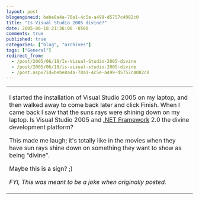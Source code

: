 ```yaml
---
layout: post
blogengineid: bebe8a4a-70a1-4c5e-a499-d5757c4082c0
title: "Is Visual Studio 2005 divine?"
date: 2005-06-18 21:36:00 -0500
comments: true
published: true
categories: ["blog", "archives"]
tags: ["General"]
redirect_from: 
  - /post/2005/06/18/Is-Visual-Studio-2005-divine
  - /post/2005/06/18/is-visual-studio-2005-divine
  - /post.aspx?id=bebe8a4a-70a1-4c5e-a499-d5757c4082c0
---
```

<!-- more -->
<table border="0" cellspacing="0" cellpadding="0">
<tbody>
<tr>
<td>

<img src="/Blog/images/14/o_VS2005_Divine.jpg" alt="" align="left" />I started the installation of Visual Studio 2005 on my laptop, and then walked away to come back later and click Finish. When I came back I saw that the suns rays were shining down on my laptop. Is Visual Studio 2005 and <a title="Microsoft .NET Framework" href="http://www.microsoft.com/net/" target="_blank">.NET Framework</a> 2.0 the divine development platform?

This made me laugh; it's totally like in the movies when they have sun rays shine down on something they want to show as being &ldquo;divine&rdquo;.

Maybe this is a sign?  ;)

 

*FYI, This was meant to be a joke when originally posted.*
</td>
</tr>
</tbody>
</table>
